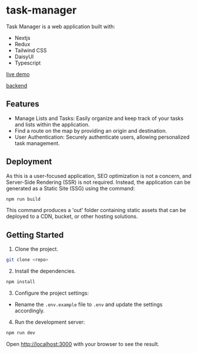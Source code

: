 # task-manager

Task Manager is a web application built with:

- Nextjs
- Redux
- Tailwind CSS
- DaisyUI
- Typescript

[live demo](https://task-manager.stventek.com)

[backend](https://github.com/stventek/task-manager-backend)

## Features

- Manage Lists and Tasks: Easily organize and keep track of your tasks and lists within the application.
- Find a route on the map by providing an origin and destination.
- User Authentication: Securely authenticate users, allowing personalized task management.

## Deployment

As this is a user-focused application, SEO optimization is not a concern, and Server-Side Rendering (SSR) is not required. Instead, the application can be generated as a Static Site (SSG) using the command:

```bash
npm run build
```

This command produces a 'out' folder containing static assets that can be deployed to a CDN, bucket, or other hosting solutions.

## Getting Started

1. Clone the project.

```bash
git clone <repo>
```

2. Install the dependencies.

```bash
npm install
```

3. Configure the project settings:

- Rename the `.env.example` file to `.env` and update the settings accordingly.

4. Run the development server:

```bash
npm run dev
```

Open [http://localhost:3000](http://localhost:3000) with your browser to see the result.
